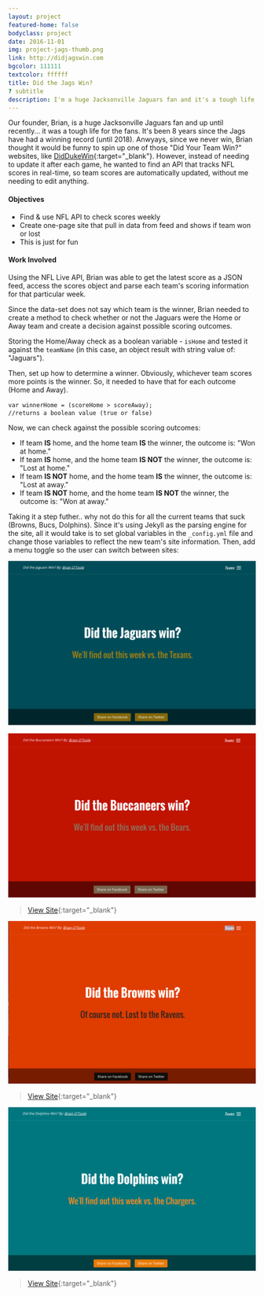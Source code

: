 ```yaml
---
layout: project
featured-home: false
bodyclass: project
date: 2016-11-01
img: project-jags-thumb.png
link: http://didjagswin.com
bgcolor: 111111
textcolor: ffffff
title: Did the Jags Win?
? subtitle
description: I'm a huge Jacksonville Jaguars fan and it's a tough life for us fans. It's been 8 years since the Jags have had a winning record. Since we never win, I thought it would be funny to spin up one of those joke websites, "Did Your Team Win?
---
```


Our founder, Brian, is a huge Jacksonville Jaguars fan and up until recently... it was a tough life for the fans. It's been 8 years since the Jags have had a winning record (until 2018). Anwyays, since we never win, Brian thought it would be funny to spin up one of those "Did Your Team Win?" websites, like [DidDukeWin](https://www.diddukewin.com/){:target="\_blank"}. However, instead of needing to update it after each game, he wanted to find an API that tracks NFL scores in real-time, so team scores are automatically updated, without me needing to edit anything.

#### Objectives

- Find & use NFL API to check scores weekly
- Create one-page site that pull in data from feed and shows if team won or lost
- This is just for fun

#### Work Involved

Using the NFL Live API, Brian was able to get the latest score as a JSON feed, access the scores object and parse each team's scoring information for that particular week.

Since the data-set does not say which team is the winner, Brian needed to create a method to check whether or not the Jaguars were the Home or Away team and create a decision against possible scoring outcomes.

Storing the Home/Away check as a boolean variable - `isHome` and tested it against the `teamName` (in this case, an object result with string value of: "Jaguars").

Then, set up how to determine a winner. Obviously, whichever team scores more points is the winner. So, it needed to have that for each outcome (Home and Away).

```
var winnerHome = (scoreHome > scoreAway);
//returns a boolean value (true or false)
```

Now, we can check against the possible scoring outcomes:

- If team **IS** home, and the home team **IS** the winner, the outcome is: "Won at home."
- If team **IS** home, and the home team **IS NOT** the winner, the outcome is: "Lost at home."
- If team **IS NOT** home, and the home team **IS** the winner, the outcome is: "Lost at away."
- If team **IS NOT** home, and the home team **IS NOT** the winner, the outcome is: "Won at away."

Taking it a step futher.. why not do this for all the current teams that suck (Browns, Bucs, Dolphins). Since it's using Jekyll as the parsing engine for the site, all it would take is to set global variables in the `_config.yml` file and change those variables to reflect the new team's site information. Then, add a menu toggle so the user can switch between sites:

![didjagswin homepage image](/assets/images/project-didjagswin-home.png)

![didjagswin homepage image](/assets/images/project-didjagswin-bucs.png)

> [View Site](http://didbucswin.com/){:target="\_blank"}

![didjagswin homepage image](/assets/images/project-didjagswin-browns.png)

> [View Site](http://didbrownswin.com/){:target="\_blank"}

![didjagswin homepage image](/assets/images/project-didjagswin-phins.png)

> [View Site](http://didphinswin.com/){:target="\_blank"}
